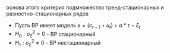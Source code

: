 основа этого критерия подмножество тренд-стационарных и разностно-стационарных рядов

- Пусть ВР имеет модель $x = (c_{t-1}+u_t) + \alpha * \tau + \xi_t$
- $H_0: \sigma^2_{\xi} = 0$ - ВР стационарный
- $H_1: \sigma^2_{\xi} \ne 0$ - ВР нестационарный